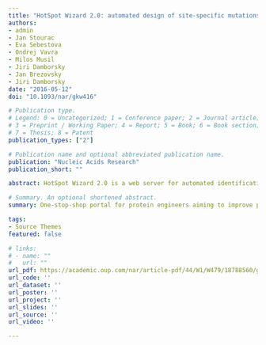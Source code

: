 ```yaml
---
title: "HotSpot Wizard 2.0: automated design of site-specific mutations and smart libraries in protein engineering"
authors:
- admin
- Jan Stourac
- Eva Sebestova
- Ondrej Vavra
- Milos Musil
- Jiri Damborsky
- Jan Brezovsky
- Jiri Damborsky
date: "2016-05-12"
doi: "10.1093/nar/gkw416"

# Publication type.
# Legend: 0 = Uncategorized; 1 = Conference paper; 2 = Journal article;
# 3 = Preprint / Working Paper; 4 = Report; 5 = Book; 6 = Book section;
# 7 = Thesis; 8 = Patent
publication_types: ["2"]

# Publication name and optional abbreviated publication name.
publication: "Nucleic Acids Research"
publication_short: ""

abstract: HotSpot Wizard 2.0 is a web server for automated identification of hot spots and design of smart libraries for engineering proteins' stability, catalytic activity, substrate specificity and enantioselectivity. The server integrates sequence, structural and evolutionary information obtained from 3 databases and 20 computational tools. Users are guided through the processes of selecting hot spots using four different protein engineering strategies and optimizing the resulting library's size by narrowing down a set of substitutions at individual randomized positions. The only required input is a query protein structure. The results of the calculations are mapped onto the protein's structure and visualized with a JSmol applet. HotSpot Wizard lists annotated residues suitable for mutagenesis and can automatically design appropriate codons for each implemented strategy. Overall, HotSpot Wizard provides comprehensive annotations of protein structures and assists protein engineers with the rational design of site-specific mutations and focused libraries. It is freely available at [http://loschmidt.chemi.muni.cz/hotspotwizard](http://loschmidt.chemi.muni.cz/hotspotwizard).

# Summary. An optional shortened abstract.
summary: One-stop-shop portal for protein engineers aiming to improve protein stability, activity, and/or enantioselectivity.

tags:
- Source Themes
featured: false

# links:
# - name: ""
#   url: ""
url_pdf: https://academic.oup.com/nar/article-pdf/44/W1/W479/18788560/gkw416.pdf
url_code: ''
url_dataset: ''
url_poster: ''
url_project: ''
url_slides: ''
url_source: ''
url_video: ''

---
```

